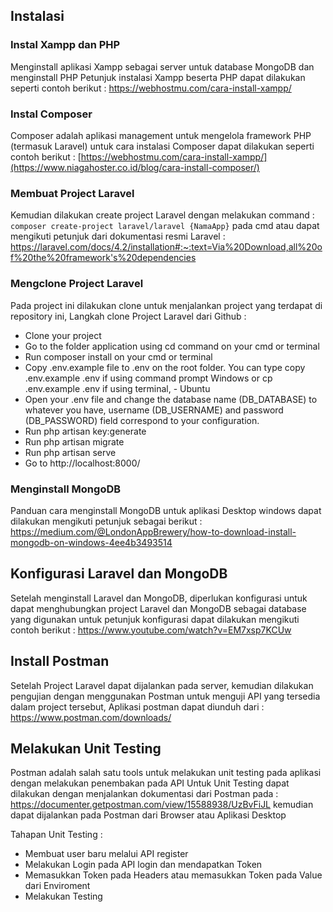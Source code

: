

## Instalasi

### Instal Xampp dan PHP
Menginstall aplikasi Xampp sebagai server untuk database MongoDB dan menginstall PHP 
Petunjuk instalasi Xampp beserta PHP dapat dilakukan seperti contoh berikut :
https://webhostmu.com/cara-install-xampp/


### Instal Composer
Composer adalah aplikasi management untuk mengelola framework PHP (termasuk Laravel) 
untuk cara instalasi Composer dapat dilakukan seperti contoh berikut :
[https://webhostmu.com/cara-install-xampp/](https://www.niagahoster.co.id/blog/cara-install-composer/)


### Membuat Project Laravel
Kemudian dilakukan create project Laravel dengan melakukan command : 
``composer create-project laravel/laravel {NamaApp}`` 
pada cmd atau dapat mengikuti petunjuk dari dokumentasi resmi Laravel : https://laravel.com/docs/4.2/installation#:~:text=Via%20Download,all%20of%20the%20framework's%20dependencies

### Mengclone Project Laravel
Pada project ini dilakukan clone untuk menjalankan project yang terdapat di repository ini,
Langkah clone Project Laravel dari Github :
- Clone your project
- Go to the folder application using cd command on your cmd or terminal
- Run composer install on your cmd or terminal
- Copy .env.example file to .env on the root folder. You can type copy .env.example .env if using command prompt Windows or cp .env.example .env if using terminal, - Ubuntu
- Open your .env file and change the database name (DB_DATABASE) to whatever you have, username (DB_USERNAME) and password (DB_PASSWORD) field correspond to your configuration.
- Run php artisan key:generate
- Run php artisan migrate
- Run php artisan serve
- Go to http://localhost:8000/

### Menginstall MongoDB
Panduan cara menginstall MongoDB untuk aplikasi Desktop windows dapat dilakukan mengikuti petunjuk sebagai berikut : 
https://medium.com/@LondonAppBrewery/how-to-download-install-mongodb-on-windows-4ee4b3493514

## Konfigurasi Laravel dan MongoDB
Setelah menginstall Laravel dan MongoDB, diperlukan konfigurasi untuk dapat menghubungkan project Laravel dan MongoDB sebagai database yang digunakan
untuk petunjuk konfigurasi dapat dilakukan mengikuti contoh berikut : 
https://www.youtube.com/watch?v=EM7xsp7KCUw


## Install Postman
Setelah Project Laravel dapat dijalankan pada server, kemudian dilakukan pengujian dengan menggunakan Postman untuk menguji API yang tersedia dalam project tersebut,
Aplikasi postman dapat diunduh dari : https://www.postman.com/downloads/

## Melakukan Unit Testing
Postman adalah salah satu tools untuk melakukan unit testing pada aplikasi dengan melakukan penembakan pada API
Untuk Unit Testing dapat dilakukan dengan menjalankan dokumentasi dari Postman pada : 
https://documenter.getpostman.com/view/15588938/UzBvFiJL 
kemudian dapat dijalankan pada Postman dari Browser atau Aplikasi Desktop


Tahapan Unit Testing :
- Membuat user baru melalui API register 
- Melakukan Login pada API login dan mendapatkan Token
- Memasukkan Token pada Headers atau memasukkan Token pada Value dari Enviroment
- Melakukan Testing

